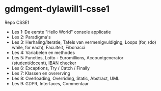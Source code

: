 # gdmgent-dylawill1-csse1
Repo CSSE1

- Les 1: De eerste "Hello World" console applicatie
- Les 2: Paradigma's
- Les 3: Herhaling/iteratie, Tafels van vermenigvuldiging, Loops (for, (do) while, for each), Faculteit, Fibonacci
- Les 4: Variabelen en methodes
- Les 5: Functies, Lotto - Euromillions, Accountgenerator (student/docent), IBAN checker
- Les 6: Exceptions, Try / Catch / Finally
- Les 7: Klassen en overerving
- Les 8: Overloading, Overriding, Static, Abstract, UML
- Les 9: GDPR, Interfaces, Commentaar